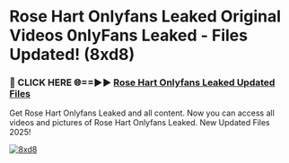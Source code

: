 # Rose Hart Onlyfans Leaked Original Videos 0nlyFans Leaked - Files Updated! (8xd8)

<h3>🔴 CLICK HERE 🌐==►► <a href="https://tinyurl.com/ehrbuxhb" rel="nofollow">Rose Hart Onlyfans Leaked Updated Files</a></h3>

Get Rose Hart Onlyfans Leaked and all content. Now you can access all videos and pictures of Rose Hart Onlyfans Leaked. New Updated Files 2025!

[![8xd8](https://i.imgur.com/lVYEuWS.gif)](https://tinyurl.com/ehrbuxhb)
